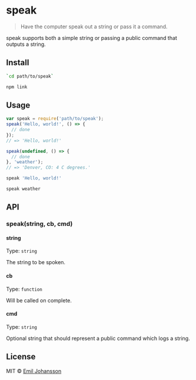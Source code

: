 # speak

> Have the computer speak out a string or pass it a command.

speak supports both a simple string or passing a public command that outputs a string.

## Install

```sh
`cd path/to/speak`
```

```sh
npm link
```

## Usage

```js
var speak = require('path/to/speak');
speak('Hello, world!', () => {
  // done
});
// => 'Hello, world!'

speak(undefined, () => {
  // done
}, 'weather');
// => 'Denver, CO: 4 C degrees.'
```

```sh
speak 'Hello, world!'
```

```sh
speak weather
```

## API

### speak(string, cb, cmd)

#### string

Type: `string`

The string to be spoken.

#### cb

Type: `function`

Will be called on complete.

#### cmd

Type: `string`

Optional string that should represent a public command which logs a string.

## License

MIT © [Emil Johansson](http://emiljohansson.se)
